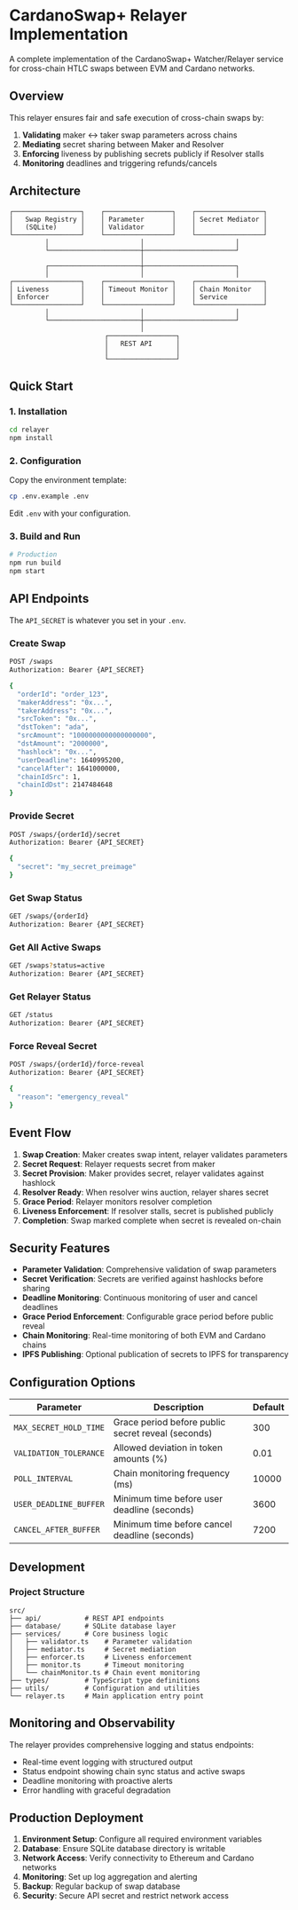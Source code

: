 # CardanoSwap+ Relayer Implementation

A complete implementation of the CardanoSwap+ Watcher/Relayer service for cross-chain HTLC swaps between EVM and Cardano networks.

## Overview

This relayer ensures fair and safe execution of cross-chain swaps by:

1. **Validating** maker ↔ taker swap parameters across chains
2. **Mediating** secret sharing between Maker and Resolver
3. **Enforcing** liveness by publishing secrets publicly if Resolver stalls
4. **Monitoring** deadlines and triggering refunds/cancels

## Architecture

```
┌─────────────────┐    ┌─────────────────┐    ┌─────────────────┐
│   Swap Registry │    │ Parameter       │    │ Secret Mediator │
│   (SQLite)      │    │ Validator       │    │                 │
└─────────────────┘    └─────────────────┘    └─────────────────┘
         │                       │                       │
         └───────────────────────┼───────────────────────┘
                                 │
         ┌───────────────────────┼───────────────────────┐
         │                       │                       │
┌─────────────────┐    ┌─────────────────┐    ┌─────────────────┐
│ Liveness        │    │ Timeout Monitor │    │ Chain Monitor   │
│ Enforcer        │    │                 │    │ Service         │
└─────────────────┘    └─────────────────┘    └─────────────────┘
         │                       │                       │
         └───────────────────────┼───────────────────────┘
                                 │
                        ┌─────────────────┐
                        │   REST API      │
                        │                 │
                        └─────────────────┘
```

## Quick Start

### 1. Installation

```bash
cd relayer
npm install
```

### 2. Configuration

Copy the environment template:
```bash
cp .env.example .env
```

Edit `.env` with your configuration.

### 3. Build and Run

```bash
# Production
npm run build
npm start
```

## API Endpoints

The `API_SECRET` is whatever you set in your `.env`.

### Create Swap
```bash
POST /swaps
Authorization: Bearer {API_SECRET}

{
  "orderId": "order_123",
  "makerAddress": "0x...",
  "takerAddress": "0x...",
  "srcToken": "0x...",
  "dstToken": "ada",
  "srcAmount": "1000000000000000000",
  "dstAmount": "2000000",
  "hashlock": "0x...",
  "userDeadline": 1640995200,
  "cancelAfter": 1641000000,
  "chainIdSrc": 1,
  "chainIdDst": 2147484648
}
```

### Provide Secret
```bash
POST /swaps/{orderId}/secret
Authorization: Bearer {API_SECRET}

{
  "secret": "my_secret_preimage"
}
```

### Get Swap Status
```bash
GET /swaps/{orderId}
Authorization: Bearer {API_SECRET}
```

### Get All Active Swaps
```bash
GET /swaps?status=active
Authorization: Bearer {API_SECRET}
```

### Get Relayer Status
```bash
GET /status
Authorization: Bearer {API_SECRET}
```

### Force Reveal Secret
```bash
POST /swaps/{orderId}/force-reveal
Authorization: Bearer {API_SECRET}

{
  "reason": "emergency_reveal"
}
```

## Event Flow

1. **Swap Creation**: Maker creates swap intent, relayer validates parameters
2. **Secret Request**: Relayer requests secret from maker
3. **Secret Provision**: Maker provides secret, relayer validates against hashlock
4. **Resolver Ready**: When resolver wins auction, relayer shares secret
5. **Grace Period**: Relayer monitors resolver completion
6. **Liveness Enforcement**: If resolver stalls, secret is published publicly
7. **Completion**: Swap marked complete when secret is revealed on-chain

## Security Features

- **Parameter Validation**: Comprehensive validation of swap parameters
- **Secret Verification**: Secrets are verified against hashlocks before sharing
- **Deadline Monitoring**: Continuous monitoring of user and cancel deadlines
- **Grace Period Enforcement**: Configurable grace period before public reveal
- **Chain Monitoring**: Real-time monitoring of both EVM and Cardano chains
- **IPFS Publishing**: Optional publication of secrets to IPFS for transparency

## Configuration Options

| Parameter | Description | Default |
|-----------|-------------|---------|
| `MAX_SECRET_HOLD_TIME` | Grace period before public secret reveal (seconds) | 300 |
| `VALIDATION_TOLERANCE` | Allowed deviation in token amounts (%) | 0.01 |
| `POLL_INTERVAL` | Chain monitoring frequency (ms) | 10000 |
| `USER_DEADLINE_BUFFER` | Minimum time before user deadline (seconds) | 3600 |
| `CANCEL_AFTER_BUFFER` | Minimum time before cancel deadline (seconds) | 7200 |

## Development

### Project Structure

```
src/
├── api/           # REST API endpoints
├── database/      # SQLite database layer
├── services/      # Core business logic
│   ├── validator.ts    # Parameter validation
│   ├── mediator.ts     # Secret mediation
│   ├── enforcer.ts     # Liveness enforcement
│   ├── monitor.ts      # Timeout monitoring
│   └── chainMonitor.ts # Chain event monitoring
├── types/         # TypeScript type definitions
├── utils/         # Configuration and utilities
└── relayer.ts     # Main application entry point
```

## Monitoring and Observability

The relayer provides comprehensive logging and status endpoints:

- Real-time event logging with structured output
- Status endpoint showing chain sync status and active swaps
- Deadline monitoring with proactive alerts
- Error handling with graceful degradation

## Production Deployment

1. **Environment Setup**: Configure all required environment variables
2. **Database**: Ensure SQLite database directory is writable
3. **Network Access**: Verify connectivity to Ethereum and Cardano networks
4. **Monitoring**: Set up log aggregation and alerting
5. **Backup**: Regular backup of swap database
6. **Security**: Secure API secret and restrict network access